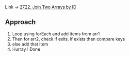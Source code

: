 Link -> [2722. Join Two Arrays by ID](https://leetcode.com/problems/join-two-arrays-by-id/description/?envType=study-plan-v2&envId=30-days-of-javascript)

## Approach
1. Loop using forEach and add items from arr1
2. Then for arr2, check if exits, if exists then compare keys
3. else add that item
4. Hurray ! Done